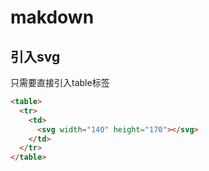 # makdown

## 引入svg

只需要直接引入table标签

```html
<table>
  <tr>
    <td>
      <svg width="140" height="170"></svg>
    </td>
  </tr>
</table>
```

# 
